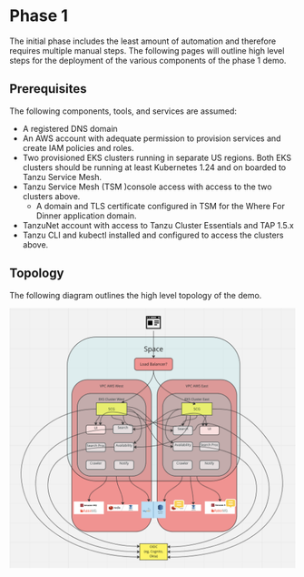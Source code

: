 # Phase 1

The initial phase includes the least amount of automation and therefore requires multiple manual steps.  The following pages will outline high level steps for the
deployment of the various components of the phase 1 demo.

## Prerequisites

The following components, tools, and services are assumed:

- A registered DNS domain
- An AWS account with adequate permission to provision services and create IAM policies and roles.
- Two provisioned EKS clusters running in separate US regions.  Both EKS clusters should be running at least Kubernetes 1.24 and on boarded to Tanzu Service Mesh.
- Tanzu Service Mesh (TSM )console access with access to the two clusters above.
    - A domain and TLS certificate configured in TSM for the Where For Dinner application domain.
- TanzuNet account with access to Tanzu Cluster Essentials and TAP 1.5.x
- Tanzu CLI and kubectl installed and configured to access the clusters above.


## Topology

The following diagram outlines the high level topology of the demo.

![](images/Phase1Toplogy.png)